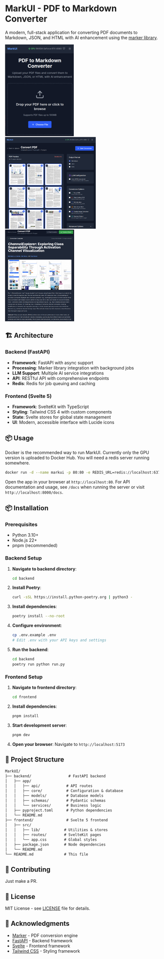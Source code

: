 # MarkUI - PDF to Markdown Converter

A modern, full-stack application for converting PDF documents to Markdown, JSON, and HTML with AI enhancement using the [marker library](https://github.com/VikParuchuri/marker).

<img src=".github/images/home.png" alt="MarkUI" height="300" />
<img src=".github/images/convert.png" alt="MarkUI" height="300" />
<img src=".github/images/converted.png" alt="MarkUI" height="300" />

## 🏗️ Architecture

### Backend (FastAPI)
- **Framework**: FastAPI with async support
- **Processing**: Marker library integration with background jobs
- **LLM Support**: Multiple AI service integrations
- **API**: RESTful API with comprehensive endpoints
- **Redis**: Redis for job queuing and caching

### Frontend (Svelte 5)
- **Framework**: SvelteKit with TypeScript
- **Styling**: Tailwind CSS 4 with custom components
- **State**: Svelte stores for global state management
- **UI**: Modern, accessible interface with Lucide icons

## 📦 Usage

Docker is the recommended way to run MarkUI. Currently only the GPU version is uploaded to Docker Hub. You will need a redis server running somewhere.

```bash
docker run -d --name markui -p 80:80 -e REDIS_URL=redis://localhost:6379 markui
```

Open the app in your browser at `http://localhost:80`. For API documentation and usage, see `/docs` when running the server or visit `http://localhost:8000/docs`.

## 📦 Installation

### Prerequisites
- Python 3.10+
- Node.js 22+
- pnpm (recommended)

### Backend Setup

1. **Navigate to backend directory**:
   ```bash
   cd backend
   ```

2. **Install Poetry**:
   ```bash
   curl -sSL https://install.python-poetry.org | python3 -
   ```

3. **Install dependencies**:
   ```bash
   poetry install --no-root
   ```

4. **Configure environment**:
   ```bash
   cp .env.example .env
   # Edit .env with your API keys and settings
   ```

5. **Run the backend**:
   ```bash
   cd backend
   poetry run python run.py
   ```

### Frontend Setup

1. **Navigate to frontend directory**:
   ```bash
   cd frontend
   ```

2. **Install dependencies**:
   ```bash
   pnpm install
   ```

3. **Start development server**:
   ```bash
   pnpm dev
   ```

4. **Open your browser**:
   Navigate to `http://localhost:5173`


## 📁 Project Structure

```
MarkUI/
├── backend/                 # FastAPI backend
│   ├── app/
│   │   ├── api/            # API routes
│   │   ├── core/           # Configuration & database
│   │   ├── models/         # Database models
│   │   ├── schemas/        # Pydantic schemas
│   │   └── services/       # Business logic
│   ├── pyproject.toml      # Python dependencies
│   └── README.md
├── frontend/               # Svelte 5 frontend
│   ├── src/
│   │   ├── lib/           # Utilities & stores
│   │   ├── routes/        # SvelteKit pages
│   │   └── app.css        # Global styles
│   ├── package.json       # Node dependencies
│   └── README.md
└── README.md              # This file
```

## 🤝 Contributing

Just make a PR.

## 📄 License

MIT License - see [LICENSE](LICENSE) file for details.

## 🙏 Acknowledgments

- [Marker](https://github.com/VikParuchuri/marker) - PDF conversion engine
- [FastAPI](https://fastapi.tiangolo.com/) - Backend framework
- [Svelte](https://svelte.dev/) - Frontend framework
- [Tailwind CSS](https://tailwindcss.com/) - Styling framework
